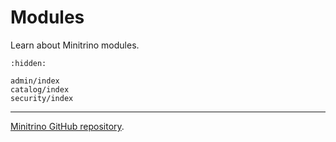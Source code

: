 # Modules

Learn about Minitrino modules.

```{toctree}
:hidden:

admin/index
catalog/index
security/index
```

______________________________________________________________________

[Minitrino GitHub repository](https://github.com/jefflester/minitrino).
